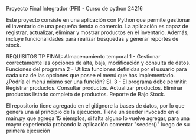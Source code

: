 Proyecto Final Integrador (PFI) - Curso de python 24216

Este proyecto consiste en una aplicación con Python 
que permite gestionar el inventario de una pequeña 
tienda o comercio. La aplicación es capaz de 
registrar, actualizar, eliminar y mostrar productos 
en el inventario. Además, incluye funcionalidades 
para realizar búsquedas y generar reportes de stock.

REQUISITOS TP FINAL:
    Almacenamiento temporal
        1 - Gestionar correctamente las opciones de alta, 
        baja, modificación y consulta de datos.
    Funciones del programa
        2 - Utiliza funciones definidas por el usuario
        para cada una de las opciones que posee el menú
        que has implementado.         
        ¿Podría el menú mismo ser una función? SI.
        3 - El programa debe permitir:
            Registrar productos.
            Consultar productos.
            Actualizar productos.
            Eliminar productos
            listado completo de productos.
            Reporte de Bajo Stock.

El repositorio tiene agregado en el gitignore la bases de datos,
por lo que genera una al principio de la ejecucion.
Tiene un seeder invocado en el main.py que agrega 15 ejemplos, 
si falta alguno lo vuelve agregar, para una mayor experiencia 
probando la aplicación comentar "seeder()" luego de su primera ejecución
